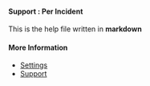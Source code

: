#### Support : Per Incident

This is the help file written in **markdown**

#### More Information

- [Settings](/settings)
- [Support](/support)
